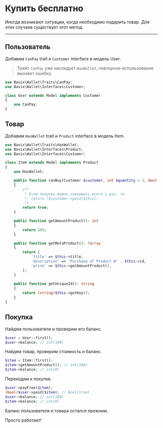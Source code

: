 # Купить бесплатно

Иногда возникают ситуации, когда необходимо подарить товар.
Для этих случаев существует этот метод.

---

## Пользователь

Добавим `CanPay` trait и `Customer` interface в модель User.

> Трейт `CanPay` уже наследует `HasWallet`, повторное использование вызовет ошибку.

```php
use Bavix\Wallet\Traits\CanPay;
use Bavix\Wallet\Interfaces\Customer;

class User extends Model implements Customer
{
    use CanPay;
}
```

## Товар

Добавим `HasWallet` trait и `Product` interface в модель Item.

```php
use Bavix\Wallet\Traits\HasWallet;
use Bavix\Wallet\Interfaces\Product;
use Bavix\Wallet\Interfaces\Customer;

class Item extends Model implements Product
{
    use HasWallet;

    public function canBuy(Customer $customer, int $quantity = 1, bool $force = null): bool
    {
        /**
         * Если покупку можно совершить всего 1 раз, то
         *  return !$customer->paid($this);
         */
        return true; 
    }

    public function getAmountProduct(): int
    {
        return 100;
    }

    public function getMetaProduct(): ?array
    {
        return [
            'title' => $this->title, 
            'description' => 'Purchase of Product #' . $this->id, 
            'price' => $this->getAmountProduct(),
        ];
    }
    
    public function getUniqueId(): string
    {
        return (string)$this->getKey();
    }
}
```

## Покупка

Найдем пользователя и проверим его баланс.

```php
$user = User::first();
$user->balance; // int(100)
```

Найдем товар, проверим стоимость и баланс.

```php
$item = Item::first();
$item->getAmountProduct(); // int(100)
$item->balance; // int(0)
```

Переходим к покупке.

```php
$user->payFree($item);
(bool)$user->paid($item); // bool(true)
$user->balance; // int(100)
$item->balance; // int(0)
```

Баланс пользователя и товара остался прежним.

Просто работает!
